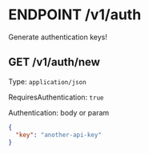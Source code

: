 # ENDPOINT /v1/auth

Generate authentication keys!

## GET /v1/auth/new

Type: `application/json`

RequiresAuthentication: `true`

Authentication: body or param

```json
{
  "key": "another-api-key"
}
```
